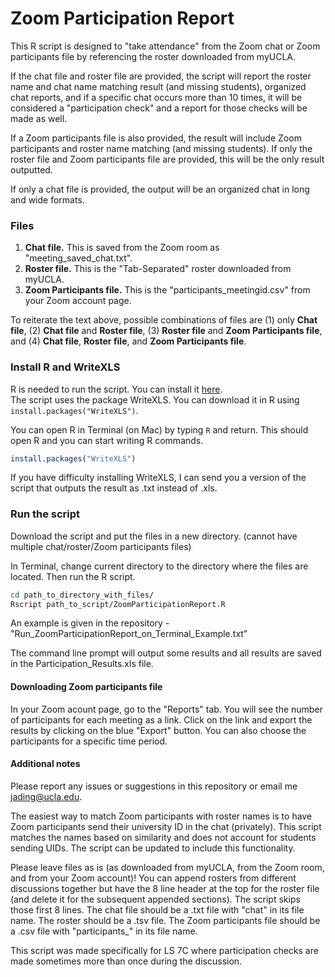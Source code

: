# Zoom Participation Report
This R script is designed to "take attendance" from the Zoom chat or Zoom participants file by referencing the roster downloaded from myUCLA.

If the chat file and roster file are provided, the script will report the roster name and chat name matching result (and missing students), organized chat reports, and if a specific chat occurs more than 10 times, it will be considered a "participation check" and a report for those checks will be made as well.

If a Zoom participants file is also provided, the result will include Zoom participants and roster name matching (and missing students). If only the roster file and Zoom participants file are provided, this will be the only result outputted. 

If only a chat file is provided, the output will be an organized chat in long and wide formats.

### Files 
1. <b>Chat file.</b> This is saved from the Zoom room as "meeting_saved_chat.txt".<br/>
2. <b>Roster file.</b> This is the "Tab-Separated" roster downloaded from myUCLA.<br/>
3. <b>Zoom Participants file.</b> This is the "participants_meetingid.csv" from your Zoom account page.<br/>

To reiterate the text above, possible combinations of files are (1) only <b>Chat file</b>, (2) <b>Chat file</b> and <b>Roster file</b>, (3) <b>Roster file</b> and <b>Zoom Participants file</b>, and (4) <b>Chat file</b>, <b>Roster file</b>, and <b>Zoom Participants file</b>. 


### Install R and WriteXLS
R is needed to run the script. You can install it [here](https://www.r-project.org).<br/>
The script uses the package WriteXLS. You can download it in R using ```install.packages("WriteXLS")```.

You can open R in Terminal (on Mac) by typing ```R``` and return. This should open R and you can start writing R commands.

```R
install.packages("WriteXLS")
```

If you have difficulty installing WriteXLS, I can send you a version of the script that outputs the result as .txt instead of .xls.

### Run the script
Download the script and put the files in a new directory. (cannot have multiple chat/roster/Zoom participants files)

In Terminal, change current directory to the directory where the files are located. Then run the R script.

```bash
cd path_to_directory_with_files/
Rscript path_to_script/ZoomParticipationReport.R
```
An example is given in the repository - "Run_ZoomParticipationReport_on_Terminal_Example.txt"

The command line prompt will output some results and all results are saved in the Participation_Results.xls file.

#### Downloading Zoom participants file
In your Zoom acount page, go to the "Reports" tab. You will see the number of participants for each meeting as a link. Click on the link and export the results by clicking on the blue "Export" button. You can also choose the participants for a specific time period.


#### Additional notes
Please report any issues or suggestions in this repository or email me jading@ucla.edu.

The easiest way to match Zoom participants with roster names is to have Zoom participants send their university ID in the chat (privately). This script matches the names based on similarity and does not account for students sending UIDs. The script can be updated to include this functionality.

Please leave files as is (as downloaded from myUCLA, from the Zoom room, and from your Zoom account)! You can append rosters from different discussions together but have the 8 line header at the top for the roster file (and delete it for the subsequent appended sections). The script skips those first 8 lines. The chat file should be a .txt file with "chat" in its file name. The roster should be a .tsv file. The Zoom participants file should be a .csv file with "participants_" in its file name.

This script was made specifically for LS 7C where participation checks are made sometimes more than once during the discussion.




